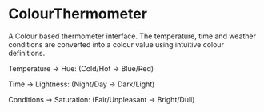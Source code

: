 # ColourThermometer

A Colour based thermometer interface. 
The temperature, time and weather conditions are converted into a colour value using intuitive colour definitions.

Temperature -> Hue: (Cold/Hot -> Blue/Red) 

Time -> Lightness: (Night/Day -> Dark/Light)

Conditions -> Saturation: (Fair/Unpleasant -> Bright/Dull)
